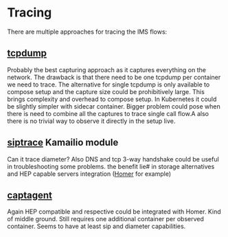 # Tracing

There are multiple approaches for tracing the IMS flows:

## [tcpdump](https://www.tcpdump.org/)
Probably the best capturing approach as it captures everything on the network. The drawback is that there need to be one tcpdump per container we need to trace. The alternative for single tcpdump is only available to compose setup and the capture size could be prohibitively large. This brings complexity and overhead to compose setup. In Kubernetes it could be slightly simpler with sidecar container. Bigger problem could pose when there is need to combine all the captures to trace single call flow.A also there is no trivial way to observe it directly in the setup live.

## [siptrace](https://kamailio.org/docs/modules/devel/modules/siptrace.html) Kamailio module
Can it trace diameter? Also DNS and tcp 3-way handshake could be useful in troubleshooting some problems.  the benefit lie# in storage alternatives and HEP capable servers integration ([Homer](https://github.com/sipcapture/homer) for example)

## [captagent](https://github.com/sipcapture/captagent)
Again HEP compatible and respective could be integrated with Homer. Kind of middle ground. Still requires one additional container per observed container. Seems to have at least sip and diameter capabilities.
